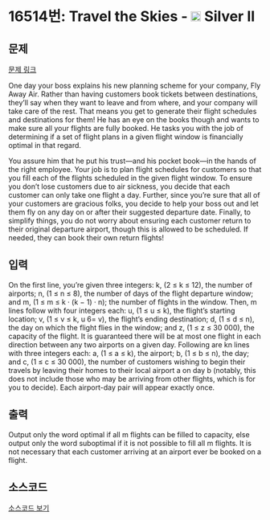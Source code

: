 # 16514번: Travel the Skies - <img src="https://static.solved.ac/tier_small/9.svg" style="height:20px" /> Silver II

<!-- performance -->

<!-- 문제 제출 후 깃허브에 푸시를 했을 때 제출한 코드의 성능이 입력될 공간입니다.-->

<!-- end -->

## 문제

[문제 링크](https://boj.kr/16514)


<p>One day your boss explains his new planning scheme for your company, Fly Away Air. Rather than having customers book tickets between destinations, they’ll say when they want to leave and from where, and your company will take care of the rest. That means you get to generate their flight schedules and destinations for them! He has an eye on the books though and wants to make sure all your flights are fully booked. He tasks you with the job of determining if a set of flight plans in a given flight window is financially optimal in that regard.</p>

<p>You assure him that he put his trust—and his pocket book—in the hands of the right employee. Your job is to plan flight schedules for customers so that you fill each of the flights scheduled in the given flight window. To ensure you don’t lose customers due to air sickness, you decide that each customer can only take one flight a day. Further, since you’re sure that all of your customers are gracious folks, you decide to help your boss out and let them fly on any day on or after their suggested departure date. Finally, to simplify things, you do not worry about ensuring each customer return to their original departure airport, though this is allowed to be scheduled. If needed, they can book their own return flights!</p>



## 입력


<p>On the first line, you’re given three integers: k, (2 ≤ k ≤ 12), the number of airports; n, (1 ≤ n ≤ 8), the number of days of the flight departure window; and m, (1 ≤ m ≤ k · (k − 1) · n); the number of flights in the window. Then, m lines follow with four integers each: u, (1 ≤ u ≤ k), the flight’s starting location; v, (1 ≤ v ≤ k, u 6= v), the flight’s ending destination; d, (1 ≤ d ≤ n), the day on which the flight flies in the window; and z, (1 ≤ z ≤ 30 000), the capacity of the flight. It is guaranteed there will be at most one flight in each direction between any two airports on a given day. Following are kn lines with three integers each: a, (1 ≤ a ≤ k), the airport; b, (1 ≤ b ≤ n), the day; and c, (1 ≤ c ≤ 30 000), the number of customers wishing to begin their travels by leaving their homes to their local airport a on day b (notably, this does not include those who may be arriving from other flights, which is for you to decide). Each airport-day pair will appear exactly once.</p>



## 출력


<p>Output only the word optimal if all m flights can be filled to capacity, else output only the word suboptimal if it is not possible to fill all m flights. It is not necessary that each customer arriving at an airport ever be booked on a flight.</p>



## 소스코드

[소스코드 보기](Travel%20the%20Skies.cpp)